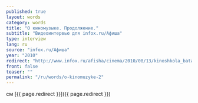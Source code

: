 ```yaml
---
published: true
layout: words
category: words
title: "О киномузыке. Продолжение."
subtitle: "Видеоинтервью для infox.ru/Афиша"
type: interview
lang: ru
source: "infox.ru/Афиша"
year: "2010"
redirect: "http://www.infox.ru/afisha/cinema/2010/08/13/kinoshkola_batagov_dva.phtml"
front: false
teaser: ""
permalink: "/ru/words/o-kinomuzyke-2"
---
```


см [{{ page.redirect }}]({{ page.redirect }})
